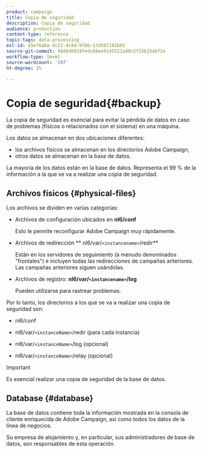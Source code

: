 ```yaml
---
product: campaign
title: Copia de seguridad
description: Copia de seguridad
audience: production
content-type: reference
topic-tags: data-processing
exl-id: e5ef6aba-dc22-4c8d-9fbb-13d507181b65
source-git-commit: 98d646919fedc66ee9145522ad0c5f15b25dbf2e
workflow-type: tm+mt
source-wordcount: '197'
ht-degree: 2%

---
```


# Copia de seguridad{#backup}

La copia de seguridad es esencial para evitar la pérdida de datos en caso de problemas (físicos o relacionados con el sistema) en una máquina.

Los datos se almacenan en dos ubicaciones diferentes:

* los archivos físicos se almacenan en los directorios Adobe Campaign,
* otros datos se almacenan en la base de datos.

La mayoría de los datos están en la base de datos. Representa el 99 % de la información a la que se va a realizar una copia de seguridad.

## Archivos físicos {#physical-files}

Los archivos se dividen en varias categorías:

* Archivos de configuración ubicados en **nl6/conf**

   Esto le permite reconfigurar Adobe Campaign muy rápidamente.

* Archivos de redirección ** nl6/var/`<instancename>`/redir**

   Están en los servidores de seguimiento (a menudo denominados &quot;frontales&quot;) e incluyen todas las redirecciones de campañas anteriores. Las campañas anteriores siguen usándolas.

* Archivos de registro: **nl6/var/`<instancename>`/log**

   Pueden utilizarse para rastrear problemas.

Por lo tanto, los directorios a los que se va a realizar una copia de seguridad son:

* nl6/conf

* nl6/var/`<instanceName>`/redir (para cada instancia)

* nl6/var/`<instanceName>`/log (opcional)

* nl6/var/`<instanceName>`/relay (opcional)

>[!IMPORTANT]
>
>Es esencial realizar una copia de seguridad de la base de datos.

## Database {#database}

La base de datos contiene toda la información mostrada en la consola de cliente enriquecida de Adobe Campaign, así como todos los datos de la línea de negocios.

Su empresa de alojamiento y, en particular, sus administradores de base de datos, son responsables de esta operación.
